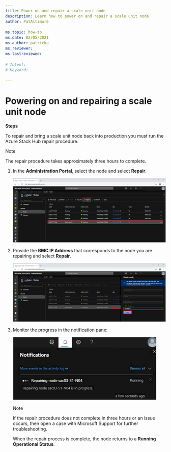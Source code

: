 ```yaml
---
title: Power on and repair a scale unit node
description: Learn how to power on and repair a scale unit node
author: PatAltimore

ms.topic: how-to
ms.date: 02/05/2021
ms.author: patricka
ms.reviewer: 
ms.lastreviewed: 

# Intent: 
# Keyword: 

---
```


# Powering on and repairing a scale unit node

**Steps**

To repair and bring a scale unit node back into production you must
run the Azure Stack Hub repair procedure.

> [!NOTE]
> The repair procedure takes approximately three hours to
complete.

1.  In the **Administration Portal**, select the node and select **Repair**.

    ![Screenshot that shows the 'Administration - Nodes' page with a node and the 'Repair' action selected.](media/image-52.png)

1.  Provide the **BMC IP Address** that corresponds to the node you are repairing and select **Repair**.

    ![Screenshot that shows the 'Administration - Nodes' page with a node selected, the I P address highlighted and the 'Repair node' dialog displayed.](media/image-53.png)

1.  Monitor the progress in the notification pane:

    ![Screenshot that shows the 'Notifications' pane and 'Repairing node - Running' displayed.](media/image-54.png)
    
    
    > [!NOTE]
    > If the repair procedure does not complete in three hours or
    an issue occurs, then open a case with Microsoft Support for further troubleshooting.
    
    When the repair process is complete, the node returns to a **Running
    Operational Status**.
    
